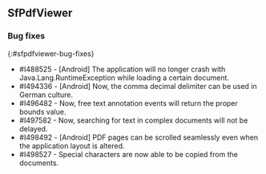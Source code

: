 ## SfPdfViewer

### Bug fixes
{:#sfpdfviewer-bug-fixes}

* \#I488525 - [Android] The application will no longer crash with Java.Lang.RuntimeException while loading a certain document.
* \#I494336 - [Android] Now, the comma decimal delimiter can be used in German culture.
* \#I496482 - Now, free text annotation events will return the proper bounds value.
* \#I497582 - Now, searching for text in complex documents will not be delayed.
* \#I498492 - [Android] PDF pages can be scrolled seamlessly even when the application layout is altered.
* \#I498527 - Special characters are now able to be copied from the documents.